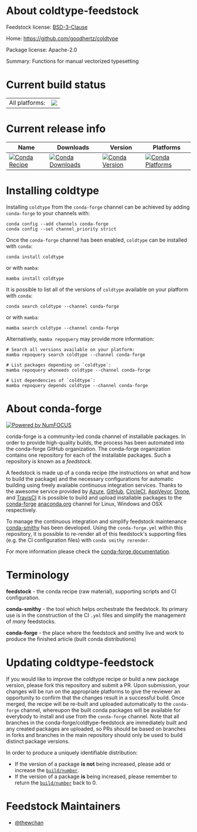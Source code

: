 About coldtype-feedstock
========================

Feedstock license: [BSD-3-Clause](https://github.com/conda-forge/coldtype-feedstock/blob/main/LICENSE.txt)

Home: https://github.com/goodhertz/coldtype

Package license: Apache-2.0

Summary: Functions for manual vectorized typesetting

Current build status
====================


<table><tr><td>All platforms:</td>
    <td>
      <a href="https://dev.azure.com/conda-forge/feedstock-builds/_build/latest?definitionId=20013&branchName=main">
        <img src="https://dev.azure.com/conda-forge/feedstock-builds/_apis/build/status/coldtype-feedstock?branchName=main">
      </a>
    </td>
  </tr>
</table>

Current release info
====================

| Name | Downloads | Version | Platforms |
| --- | --- | --- | --- |
| [![Conda Recipe](https://img.shields.io/badge/recipe-coldtype-green.svg)](https://anaconda.org/conda-forge/coldtype) | [![Conda Downloads](https://img.shields.io/conda/dn/conda-forge/coldtype.svg)](https://anaconda.org/conda-forge/coldtype) | [![Conda Version](https://img.shields.io/conda/vn/conda-forge/coldtype.svg)](https://anaconda.org/conda-forge/coldtype) | [![Conda Platforms](https://img.shields.io/conda/pn/conda-forge/coldtype.svg)](https://anaconda.org/conda-forge/coldtype) |

Installing coldtype
===================

Installing `coldtype` from the `conda-forge` channel can be achieved by adding `conda-forge` to your channels with:

```
conda config --add channels conda-forge
conda config --set channel_priority strict
```

Once the `conda-forge` channel has been enabled, `coldtype` can be installed with `conda`:

```
conda install coldtype
```

or with `mamba`:

```
mamba install coldtype
```

It is possible to list all of the versions of `coldtype` available on your platform with `conda`:

```
conda search coldtype --channel conda-forge
```

or with `mamba`:

```
mamba search coldtype --channel conda-forge
```

Alternatively, `mamba repoquery` may provide more information:

```
# Search all versions available on your platform:
mamba repoquery search coldtype --channel conda-forge

# List packages depending on `coldtype`:
mamba repoquery whoneeds coldtype --channel conda-forge

# List dependencies of `coldtype`:
mamba repoquery depends coldtype --channel conda-forge
```


About conda-forge
=================

[![Powered by
NumFOCUS](https://img.shields.io/badge/powered%20by-NumFOCUS-orange.svg?style=flat&colorA=E1523D&colorB=007D8A)](https://numfocus.org)

conda-forge is a community-led conda channel of installable packages.
In order to provide high-quality builds, the process has been automated into the
conda-forge GitHub organization. The conda-forge organization contains one repository
for each of the installable packages. Such a repository is known as a *feedstock*.

A feedstock is made up of a conda recipe (the instructions on what and how to build
the package) and the necessary configurations for automatic building using freely
available continuous integration services. Thanks to the awesome service provided by
[Azure](https://azure.microsoft.com/en-us/services/devops/), [GitHub](https://github.com/),
[CircleCI](https://circleci.com/), [AppVeyor](https://www.appveyor.com/),
[Drone](https://cloud.drone.io/welcome), and [TravisCI](https://travis-ci.com/)
it is possible to build and upload installable packages to the
[conda-forge](https://anaconda.org/conda-forge) [anaconda.org](https://anaconda.org/)
channel for Linux, Windows and OSX respectively.

To manage the continuous integration and simplify feedstock maintenance
[conda-smithy](https://github.com/conda-forge/conda-smithy) has been developed.
Using the ``conda-forge.yml`` within this repository, it is possible to re-render all of
this feedstock's supporting files (e.g. the CI configuration files) with ``conda smithy rerender``.

For more information please check the [conda-forge documentation](https://conda-forge.org/docs/).

Terminology
===========

**feedstock** - the conda recipe (raw material), supporting scripts and CI configuration.

**conda-smithy** - the tool which helps orchestrate the feedstock.
                   Its primary use is in the construction of the CI ``.yml`` files
                   and simplify the management of *many* feedstocks.

**conda-forge** - the place where the feedstock and smithy live and work to
                  produce the finished article (built conda distributions)


Updating coldtype-feedstock
===========================

If you would like to improve the coldtype recipe or build a new
package version, please fork this repository and submit a PR. Upon submission,
your changes will be run on the appropriate platforms to give the reviewer an
opportunity to confirm that the changes result in a successful build. Once
merged, the recipe will be re-built and uploaded automatically to the
`conda-forge` channel, whereupon the built conda packages will be available for
everybody to install and use from the `conda-forge` channel.
Note that all branches in the conda-forge/coldtype-feedstock are
immediately built and any created packages are uploaded, so PRs should be based
on branches in forks and branches in the main repository should only be used to
build distinct package versions.

In order to produce a uniquely identifiable distribution:
 * If the version of a package **is not** being increased, please add or increase
   the [``build/number``](https://docs.conda.io/projects/conda-build/en/latest/resources/define-metadata.html#build-number-and-string).
 * If the version of a package **is** being increased, please remember to return
   the [``build/number``](https://docs.conda.io/projects/conda-build/en/latest/resources/define-metadata.html#build-number-and-string)
   back to 0.

Feedstock Maintainers
=====================

* [@thewchan](https://github.com/thewchan/)

